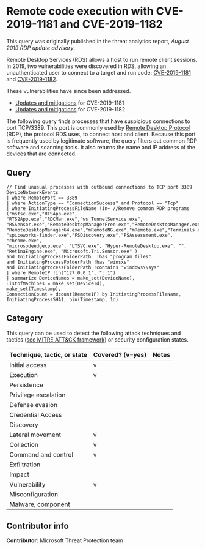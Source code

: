 # Remote code execution with CVE-2019-1181 and CVE-2019-1182

This query was originally published in the threat analytics report, *August 2019 RDP update advisory*.

Remote Desktop Services (RDS) allows a host to run remote client sessions. In 2019, two vulnerabilities were discovered in RDS, allowing an unauthenticated user to connect to a target and run code: [CVE-2019-1181](https://nvd.nist.gov/vuln/detail/CVE-2019-1181) and [CVE-2019-1182](https://nvd.nist.gov/vuln/detail/CVE-2019-1182).

These vulnerabilities have since been addressed.

* [Updates and mitigations](https://portal.msrc.microsoft.com/en-US/security-guidance/advisory/CVE-2019-1181) for CVE-2019-1181
* [Updates and mitigations](https://portal.msrc.microsoft.com/en-US/security-guidance/advisory/CVE-2019-1182) for CVE-2019-1182

The following query finds processes that have suspicious connections to port TCP/3389. This port is commonly used by [Remote Desktop Protocol](https://support.microsoft.com/help/186607/understanding-the-remote-desktop-protocol-rdp) (RDP), the protocol RDS uses, to connect host and client. Because this port is frequently used by legitimate software, the query filters out common RDP software and scanning tools. It also returns the name and IP address of the devices that are connected.

## Query

```Kusto
// Find unusual processes with outbound connections to TCP port 3389 
DeviceNetworkEvents 
| where RemotePort == 3389 
| where ActionType == "ConnectionSuccess" and Protocol == "Tcp"
| where InitiatingProcessFileName !in~ //Remove common RDP programs
("mstsc.exe","RTSApp.exe", "RTS2App.exe","RDCMan.exe","ws_TunnelService.exe", 
"RSSensor.exe","RemoteDesktopManagerFree.exe","RemoteDesktopManager.exe", 
"RemoteDesktopManager64.exe","mRemoteNG.exe","mRemote.exe","Terminals.exe", 
"spiceworks-finder.exe","FSDiscovery.exe","FSAssessment.exe", "chrome.exe", 
"microsodeedgecp.exe", "LTSVC.exe", "Hyper-RemoteDesktop.exe", "", 
"RetinaEngine.exe", "Microsoft.Tri.Sensor.exe" ) 
and InitiatingProcessFolderPath  !has "program files" 
and InitiatingProcessFolderPath !has "winsxs" 
and InitiatingProcessFolderPath !contains "windows\\sys"
| where RemoteIP !in("127.0.0.1", "::1")
| summarize DeviceNames = make_set(DeviceName), 
ListofMachines = make_set(DeviceId), 
make_set(Timestamp), 
ConnectionCount = dcount(RemoteIP) by InitiatingProcessFileName, 
InitiatingProcessSHA1, bin(Timestamp, 1d)
```

## Category

This query can be used to detect the following attack techniques and tactics ([see MITRE ATT&CK framework](https://attack.mitre.org/)) or security configuration states.

| Technique, tactic, or state | Covered? (v=yes) | Notes |
|-|-|-|
| Initial access | v |  |
| Execution | v |  |
| Persistence |  |  |
| Privilege escalation |  |  |
| Defense evasion |  |  |
| Credential Access |  |  |
| Discovery |  |  |
| Lateral movement | v |  |
| Collection | v |  |
| Command and control | v |  |
| Exfiltration |  |  |
| Impact |  |  |
| Vulnerability | v |  |
| Misconfiguration |  |  |
| Malware, component |  |  |

## Contributor info

**Contributor:** Microsoft Threat Protection team